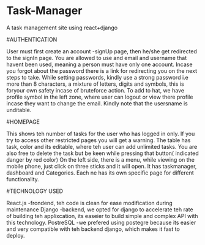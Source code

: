 # Task-Manager
A task management site using react+django

#AUTHENTICATION

User must first create an account -signUp page, then he/she get redirected to the signIn page.
You are allowed to use and email and username that havent been used, meaning a person must have only one account.
Incase you forgot about the password there is a link for redirecting you on the next steps to take.
While setting passwords, kindly use a strong password i.e more than 8 characters, a mixture of letters, digits and symbols, this is foryour own safety incase of bruteforce action.
To add to hat, we have profile symbol in the left zone, where user can logout or view there profile incase they want to change the email. Kindly note that the usersname is unditable.

#HOMEPAGE

This shows teh number of tasks for the user who has logged in only. If you try to access other restricted pages you will get a warning.
The table has task, color and its editable, where teh user can add unlimited tasks. You are also free to delete the task but be keen while pressing that button( indicated danger by red color)
On the left side, there is a menu, while viewing on the mobile phone, just click on three sticks and it will open. It has taskmanager, dashboard  and Categories. Each ne has its own specific page for different functionality.

#TECHNOLOGY USED

React.js  -frondend, teh code is clean for ease modification during maintenance
Django    -backend, we opted for django to accelerate teh rate of building teh applixcation, its easeier to build simple and complex API with this technology.
PostreSQL -we prefered using postegre because its easier and very compatible with teh backend django, which  makes it fast to deploy.
